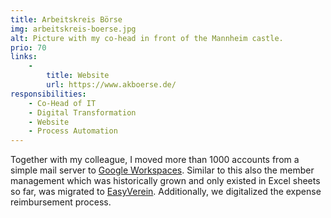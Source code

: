 ```yaml
---
title: Arbeitskreis Börse
img: arbeitskreis-boerse.jpg
alt: Picture with my co-head in front of the Mannheim castle.
prio: 70
links:
    -
        title: Website
        url: https://www.akboerse.de/
responsibilities:
    - Co-Head of IT
    - Digital Transformation
    - Website
    - Process Automation
---
```


Together with my colleague, I moved more than 1000 accounts from a simple mail server to [Google Workspaces](https://workspace.google.com/). Similar to this also the member management which was historically grown and only existed in Excel sheets so far, was migrated to [EasyVerein](https://easyverein.com/). Additionally, we digitalized the expense reimbursement process.
